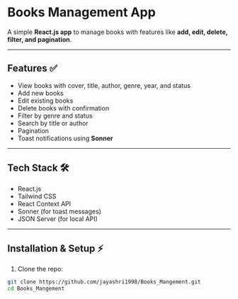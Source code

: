 # Books Management App 

A simple **React.js app** to manage books with features like **add, edit, delete, filter, and pagination**.  

---

## Features ✅

- View books with cover, title, author, genre, year, and status  
- Add new books  
- Edit existing books  
- Delete books with confirmation  
- Filter by genre and status  
- Search by title or author  
- Pagination  
- Toast notifications using **Sonner**  

---

## Tech Stack 🛠️

- React.js  
- Tailwind CSS  
- React Context API  
- Sonner (for toast messages)  
- JSON Server (for local API)  

---

## Installation & Setup ⚡

1. Clone the repo:

```bash
git clone https://github.com/jayashri1998/Books_Mangement.git
cd Books_Mangement
